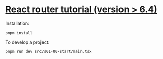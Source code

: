 # [React router tutorial (version > 6.4)](https://reactrouter.com/en/main/start/tutorial)





Installation:  

````
pnpm install
````

To develop a project: 

 ````
pnpm run dev src/s01-00-start/main.tsx
 ````
